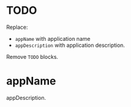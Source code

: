 # TODO

Replace:
- `appName` with application name
- `appDescription` with application description.

Remove `TODO` blocks.

# appName

appDescription.
